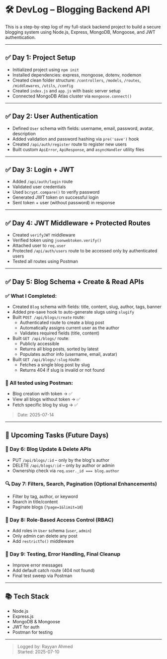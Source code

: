 # 🛠️ DevLog – Blogging Backend API

This is a step-by-step log of my full-stack backend project to build a secure blogging system using Node.js, Express, MongoDB, Mongoose, and JWT authentication.

---

## ✅ Day 1: Project Setup

- Initialized project using `npm init`
- Installed dependencies: express, mongoose, dotenv, nodemon
- Created clean folder structure: `/controllers`, `/models`, `/routes`, `/middlewares`, `/utils`, `/config`
- Created `index.js` and `app.js` with basic server setup
- Connected MongoDB Atlas cluster via `mongoose.connect()`

---

## ✅ Day 2: User Authentication

- Defined `User` schema with fields: username, email, password, avatar, description
- Added validation and password hashing via `pre('save')` hook
- Created `/api/auth/register` route to register new users
- Built custom `ApiError`, `ApiResponse`, and `asyncHandler` utility files

---

## ✅ Day 3: Login + JWT

- Added `/api/auth/login` route
- Validated user credentials
- Used `bcrypt.compare()` to verify password
- Generated JWT token on successful login
- Sent token + user (without password) in response

---

## ✅ Day 4: JWT Middleware + Protected Routes

- Created `verifyJWT` middleware
- Verified token using `jsonwebtoken.verify()`
- Attached user to `req.user`
- Protected `/api/auth/users` route to be accessed only by authenticated users
- Tested all routes using Postman

---

## ✅ Day 5: Blog Schema + Create & Read APIs

### ✅ What I Completed:

- Created `Blog` schema with fields: title, content, slug, author, tags, banner
- Added pre-save hook to auto-generate slugs using `slugify`
- Built `POST /api/blogs/create` route:
  - Authenticated route to create a blog post
  - Automatically assigns current user as the author
  - Validates required fields (title, content)
- Built `GET /api/blogs/` route:
  - Publicly accessible
  - Returns all blog posts, sorted by latest
  - Populates author info (username, email, avatar)
- Built `GET /api/blogs/:slug` route:
  - Fetches a single blog post by slug
  - Returns 404 if slug is invalid or not found

### 🧪 All tested using Postman:

- Blog creation with token → ✅
- View all blogs without token → ✅
- Fetch specific blog by slug → ✅

> Date: 2025-07-14

---

## 📌 Upcoming Tasks (Future Days)

### 🔄 Day 6: Blog Update & Delete APIs

- PUT `/api/blogs/:id` – only by the blog's author
- DELETE `/api/blogs/:id` – only by author or admin
- Ownership check via `req.user._id === blog.author`

### 🔍 Day 7: Filters, Search, Pagination (Optional Enhancements)

- Filter by tag, author, or keyword
- Search in title/content
- Paginate blogs (`?page=1&limit=10`)

### 🔐 Day 8: Role-Based Access Control (RBAC)

- Add roles in `User` schema (`user`, `admin`)
- Only admin can delete any post
- Add `restrictTo()` middleware

### 🧪 Day 9: Testing, Error Handling, Final Cleanup

- Improve error messages
- Add default catch route (404 not found)
- Final test sweep via Postman

---

## 📚 Tech Stack

- Node.js
- Express.js
- MongoDB & Mongoose
- JWT for auth
- Postman for testing

---

> Logged by: Rayyan Ahmed  
> Started: 2025-07-10
